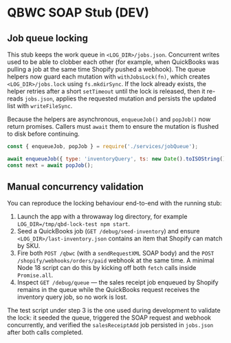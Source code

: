 # QBWC SOAP Stub (DEV)

## Job queue locking

This stub keeps the work queue in `<LOG_DIR>/jobs.json`. Concurrent writes used to be
able to clobber each other (for example, when QuickBooks was pulling a job at the
same time Shopify pushed a webhook). The queue helpers now guard each mutation with
`withJobsLock(fn)`, which creates `<LOG_DIR>/jobs.lock` using `fs.mkdirSync`. If the
lock already exists, the helper retries after a short `setTimeout` until the lock is
released, then it re-reads `jobs.json`, applies the requested mutation and persists
the updated list with `writeFileSync`.

Because the helpers are asynchronous, `enqueueJob()` and `popJob()` now return
promises. Callers must `await` them to ensure the mutation is flushed to disk before
continuing.

```js
const { enqueueJob, popJob } = require('./services/jobQueue');

await enqueueJob({ type: 'inventoryQuery', ts: new Date().toISOString() });
const next = await popJob();
```

## Manual concurrency validation

You can reproduce the locking behaviour end-to-end with the running stub:

1. Launch the app with a throwaway log directory, for example
   `LOG_DIR=/tmp/qbd-lock-test npm start`.
2. Seed a QuickBooks job (`GET /debug/seed-inventory`) and ensure
   `<LOG_DIR>/last-inventory.json` contains an item that Shopify can match by SKU.
3. Fire both `POST /qbwc` (with a `sendRequestXML` SOAP body) and the
   `POST /shopify/webhooks/orders/paid` webhook at the same time. A minimal Node 18
   script can do this by kicking off both `fetch` calls inside `Promise.all`.
4. Inspect `GET /debug/queue` — the sales receipt job enqueued by Shopify remains
   in the queue while the QuickBooks request receives the inventory query job, so no
   work is lost.

The test script under step 3 is the one used during development to validate the
lock: it seeded the queue, triggered the SOAP request and webhook concurrently, and
verified the `salesReceiptAdd` job persisted in `jobs.json` after both calls
completed.